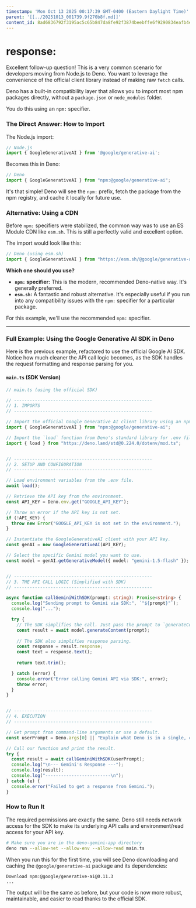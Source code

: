 ```yaml
---
timestamp: 'Mon Oct 13 2025 00:17:39 GMT-0400 (Eastern Daylight Time)'
parent: '[[../20251013_001739.9f270b8f.md]]'
content_id: 8ad6836792f3195ac5c65b847da8fe92f3874beebffe6f9290834eafb4e5a7b6
---
```


# response:

Excellent follow-up question! This is a very common scenario for developers moving from Node.js to Deno. You want to leverage the convenience of the official client library instead of making raw `fetch` calls.

Deno has a built-in compatibility layer that allows you to import most npm packages directly, without a `package.json` or `node_modules` folder.

You do this using an `npm:` specifier.

### The Direct Answer: How to Import

The Node.js import:

```javascript
// Node.js
import { GoogleGenerativeAI } from '@google/generative-ai';
```

Becomes this in Deno:

```typescript
// Deno
import { GoogleGenerativeAI } from "npm:@google/generative-ai";
```

It's that simple! Deno will see the `npm:` prefix, fetch the package from the npm registry, and cache it locally for future use.

### Alternative: Using a CDN

Before `npm:` specifiers were stabilized, the common way was to use an ES Module CDN like `esm.sh`. This is still a perfectly valid and excellent option.

The import would look like this:

```typescript
// Deno (using esm.sh)
import { GoogleGenerativeAI } from "https://esm.sh/@google/generative-ai";
```

**Which one should you use?**

* **`npm:` specifier:** This is the modern, recommended Deno-native way. It's generally preferred.
* **`esm.sh`:** A fantastic and robust alternative. It's especially useful if you run into any compatibility issues with the `npm:` specifier for a particular package.

For this example, we'll use the recommended `npm:` specifier.

***

### Full Example: Using the Google Generative AI SDK in Deno

Here is the previous example, refactored to use the official Google AI SDK. Notice how much cleaner the API call logic becomes, as the SDK handles the request formatting and response parsing for you.

#### `main.ts` (SDK Version)

```typescript
// main.ts (using the official SDK)

// -----------------------------------------------------
// 1. IMPORTS
// -----------------------------------------------------

// Import the official Google Generative AI client library using an npm: specifier.
import { GoogleGenerativeAI } from "npm:@google/generative-ai";

// Import the `load` function from Deno's standard library for .env file support.
import { load } from "https://deno.land/std@0.224.0/dotenv/mod.ts";


// -----------------------------------------------------
// 2. SETUP AND CONFIGURATION
// -----------------------------------------------------

// Load environment variables from the .env file.
await load();

// Retrieve the API key from the environment.
const API_KEY = Deno.env.get("GOOGLE_API_KEY");

// Throw an error if the API key is not set.
if (!API_KEY) {
  throw new Error("GOOGLE_API_KEY is not set in the environment.");
}

// Instantiate the GoogleGenerativeAI client with your API key.
const genAI = new GoogleGenerativeAI(API_KEY);

// Select the specific Gemini model you want to use.
const model = genAI.getGenerativeModel({ model: "gemini-1.5-flash" });


// -----------------------------------------------------
// 3. THE API CALL LOGIC (Simplified with SDK)
// -----------------------------------------------------

async function callGeminiWithSDK(prompt: string): Promise<string> {
  console.log("Sending prompt to Gemini via SDK:", `"${prompt}"`);
  console.log("...");

  try {
    // The SDK simplifies the call. Just pass the prompt to `generateContent`.
    const result = await model.generateContent(prompt);
    
    // The SDK also simplifies response parsing.
    const response = result.response;
    const text = response.text();
    
    return text.trim();

  } catch (error) {
    console.error("Error calling Gemini API via SDK:", error);
    throw error;
  }
}


// -----------------------------------------------------
// 4. EXECUTION
// -----------------------------------------------------

// Get prompt from command-line arguments or use a default.
const userPrompt = Deno.args[0] || "Explain what Deno is in a single, concise paragraph.";

// Call our function and print the result.
try {
  const result = await callGeminiWithSDK(userPrompt);
  console.log("\n--- Gemini's Response ---");
  console.log(result);
  console.log("-------------------------\n");
} catch (e) {
  console.error("Failed to get a response from Gemini.");
}
```

### How to Run It

The required permissions are exactly the same. Deno still needs network access for the SDK to make its underlying API calls and environment/read access for your API key.

```bash
# Make sure you are in the deno-gemini-app directory
deno run --allow-net --allow-env --allow-read main.ts
```

When you run this for the first time, you will see Deno downloading and caching the `@google/generative-ai` package and its dependencies:

```
Download npm:@google/generative-ai@0.11.3
...
```

The output will be the same as before, but your code is now more robust, maintainable, and easier to read thanks to the official SDK.
